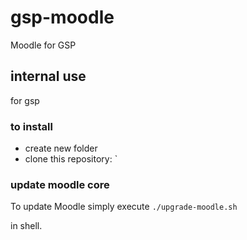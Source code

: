 # gsp-moodle
Moodle for GSP

## internal use
for gsp

 
### to install
- create new folder 
- clone this repository: 
` 

### update moodle core
To update Moodle simply execute 
`
./upgrade-moodle.sh
`

in shell.
